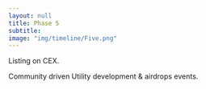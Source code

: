 ```yaml
---
layout: null
title: Phase 5
subtitle:
image: "img/timeline/Five.png"
---
```


Listing on CEX.

Community driven Utility development & airdrops events.
